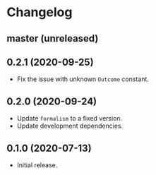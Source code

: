 # Changelog

## master (unreleased)

## 0.2.1 (2020-09-25)

*   Fix the issue with unknown `Outcome` constant.

## 0.2.0 (2020-09-24)

*   Update `formalism` to a fixed version.
*   Update development dependencies.

## 0.1.0 (2020-07-13)

*   Initial release.
